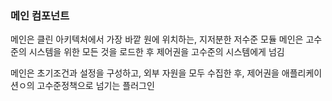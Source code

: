 ### 메인 컴포넌트

메인은 클린 아키텍처에서 가장 바깥 원에 위치하는, 지저분한 저수준 모듈
메인은 고수준의 시스템을 위한 모든 것을 로드한 후 제어권을 고수준의 시스템에게 넘김

메인은 초기조건과 설정을 구성하고, 외부 자원을 모두 수집한 후, 제어권을 애플리케이션ㅇ의 고수준정책으로 넘기는 플러그인
